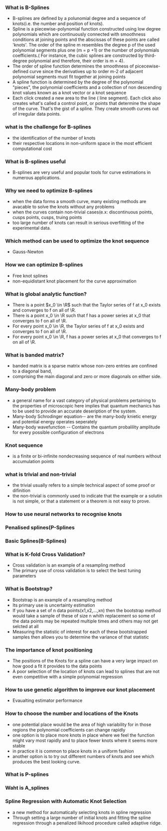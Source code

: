 ### What is B-Splines
* B-splines are defined by a polunomial degree and a sequence of knots(i.e. the number and position of knots).
* Spline is a piecewise-polynomial function constructed using low degree polynomials which are continuously connected with smoothness conditions at joining points and the abscissas of these points are called 'knots'. The order of the spline m resembles the degree p of the used polynomial segments plus one (m = p +1) or the number of polynomials coefficients.( For instance, the cubic splines are constructed by third-degree polynomial and therefore, their order is m = 4).
* The order of spline function determines the smoothness of picecewise-defined curve since the derivatives up to order m-2 of adjacent polynomial segments must fit together at joining points
*  A spline function is determined by the degree of the polynomial "pieces", the polynomial coefficients and a collection of non descending knot values known as a knot vector or a knot sequence
*  Each click created a new area to the line ( line segment). Each click also creates what's called a control point, or points that determine the shape of the curve. That's the gist of a spline. They create smooth curves out of irregular data points.
### what is the challenge for B-splines
* the identification of the number of knots 
* their respective locations in non-uniform space in the most efficient computational cost
### What is B-splines useful
* B-splines are very useful and popular tools for curve estimations in numerous applications.
### Why we need to optimize B-splines
* when the data forms a smooth curve, many existing methods are avacable to solve the knots without any problems
* when the curves contain non-trivial cases(e.x: discontinuous points, cusps points, cusps, truing points
* too large number of knots can result in serious overfitting of the experimental data.
### Which method can be used to optimize the knot sequence
* Gauss-Newton
### How we can optimize B-splines
* Free knot splines
* non-equidistant knot placement for the curve approximation 
### What is global analytic function?
* There is a point $x_0 \in \R$ such that the Taylor series of f at x_0 exists and converges to f on all of \R.
* There is a point x_0 \in \R such that f has a power series at x_0 that converges to f on all of \R.
* For every point x_0 \in \R, the Taylor series of f at x_0 exists and converges to f on all of \R.
* For every point x_0 \in \R, f has a power series at x_0 that converges to f on all of \R.
### What is banded matrix?
* banded matrix is a sparse matrix whose non-zero entries are confined to a diagonal band, 
* comprising the main diagonal and zero or more diagonals on either side.
### Many-body problem
* a general name for a vast category of physical problems pertaining to the properties of microscopic here implies that quantum mechanics has to be used to provide an accurate deseription of the system.
*  Many-body Schrodinger equation-- are the many-body knietic energy and potential energy operates seperately
*  Many-body wavefunction -- Contains the quantum probalility amplitude for every possible configuration of electrons
### Knot sequence
* is a finite or bi-infinite nondecreasing sequence of real numbers without accumulation points
### what is trivial and non-trivial
* the trivial usually refers to a simple technical aspect of some proof or difinition
* the non-trivial is commonly used to indicate that the example or a solutin is not simple, or that a statement or a theorem is not easy to prove.
### How to use neural networks to recognise knots
### Penalised splines(P-Splines
### Basic Splines(B-Splines)
### What is K-fold Cross Validation?
* Cross validation is an example of a resampling method
* The primary use of cross validation is to select the best tuning parameters
### What is Bootstrap?
* Bootstrap is an example of a resampling method
* Its primary use is uncertainty estimation
* If you have a set of n data points(x1,x2,...,xn) then the bootstrap method would take a sample of these of size n 
  whith replacement so some of the data points may be repeated multiple times and others may not get selcted at all
* Measuring the statistic of interest for each of these bootstrapped samples then allows you to determine the variance of that statistic
### The importance of knot positioning
* The positions of the Knots for a spline can have a very large impact on how good a fit it provides to the data points
* A poor selection of the location of knots can lead to splines that are not even competitive with a simple polynomial regression
### How to use genetic algorithm to improve our knot placement
* Evaualting estimator performance
### How to choose the number and locations of the Knots
* one potential place would be the area of high variability for in those regions the polynomial coefficients can change rapidly
* one option is to place more knots in place where we feel the function might vary most rapidly and to place fewer knots where it seems more stable
* in practice it is common to place knots in a uniform fashion
* another option is to try out different numbers of knots and see which produces the best looking curve.
### What is P-splines
### Waht is A_splines
### Spline Regression with Automatic Knot Selection
* a new method for automatically selecting knots in spline regression
* Through setting a large number of initial knots and fitting the spline regression through a penalized likihood procedure called adaptive ridge.
